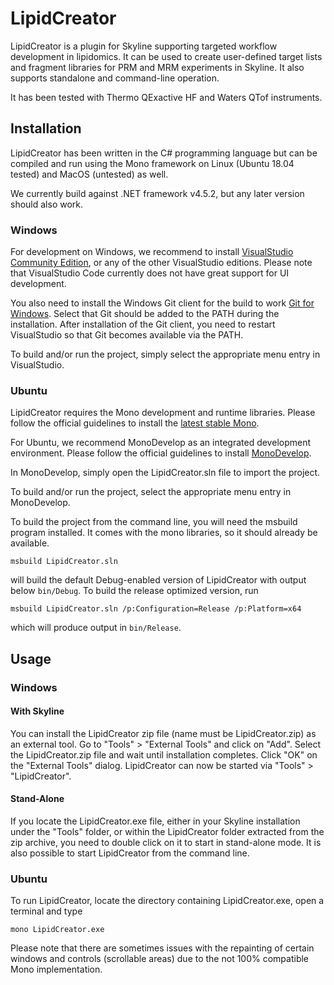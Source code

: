 # LipidCreator #

LipidCreator is a plugin for Skyline supporting targeted workflow development in lipidomics.
It can be used to create user-defined target lists and fragment libraries for PRM and MRM experiments in Skyline.
It also supports standalone and command-line operation.

It has been tested with Thermo QExactive HF and Waters QTof instruments.

## Installation ##

LipidCreator has been written in the C# programming language but can be compiled and run using the Mono framework on Linux (Ubuntu 18.04 tested) and MacOS (untested) as well.

We currently build against .NET framework v4.5.2, but any later version should also work.

### Windows ###

For development on Windows, we recommend to install [VisualStudio Community Edition](https://visualstudio.microsoft.com/vs/community/), 
or any of the other VisualStudio editions. Please note that VisualStudio Code currently does not have great support for UI development.

You also need to install the Windows Git client for the build to work [Git for Windows](https://git-scm.com/download/win). Select that Git should be added to the PATH during the installation.
After installation of the Git client, you need to restart VisualStudio so that Git becomes available via the PATH.

To build and/or run the project, simply select the appropriate menu entry in VisualStudio.

### Ubuntu ###

LipidCreator requires the Mono development and runtime libraries. 
Please follow the official guidelines to install the [latest stable Mono](https://www.mono-project.com/download/stable/).

For Ubuntu, we recommend MonoDevelop as an integrated development environment. 
Please follow the official guidelines to install [MonoDevelop](https://www.monodevelop.com/download/linux/).

In MonoDevelop, simply open the LipidCreator.sln file to import the project.

To build and/or run the project, select the appropriate menu entry in MonoDevelop.

To build the project from the command line, you will need the msbuild program installed. It comes with the mono libraries, so it should already be available.

    msbuild LipidCreator.sln
    
will build the default Debug-enabled version of LipidCreator with output below `bin/Debug`. To build the release optimized version, run

    msbuild LipidCreator.sln /p:Configuration=Release /p:Platform=x64

which will produce output in `bin/Release`. 

## Usage ##

### Windows ###

#### With Skyline ####
You can install the LipidCreator zip file (name must be LipidCreator.zip) as an external tool. Go to "Tools" &gt; "External Tools" and click on "Add". Select the LipidCreator.zip file and wait until 
installation completes. Click "OK" on the "External Tools" dialog. LipidCreator can now be started via "Tools" &gt; "LipidCreator".

#### Stand-Alone ####
If you locate the LipidCreator.exe file, either in your Skyline installation under the "Tools" folder, or within the LipidCreator folder extracted from the zip archive, you need to double click on it to start in stand-alone mode. It is also possible to start LipidCreator from the command line.

### Ubuntu ###
To run LipidCreator, locate the directory containing LipidCreator.exe, open a terminal and type

    mono LipidCreator.exe

Please note that there are sometimes issues with the repainting of certain windows and controls (scrollable areas) due to the not 100% compatible Mono implementation.
